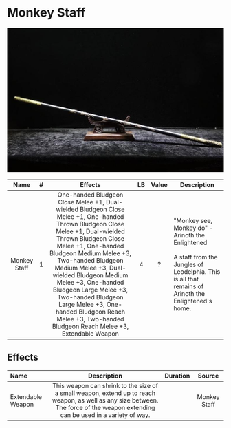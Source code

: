 # Monkey Staff

![Copyright](MonkeyStaff.png)

|     Name     | # |                                                                                     Effects                                                                                     | LB | Value | Description                                                                                                                                                      |
| :----------: | :-: | :-----------------------------------------------------------------------------------------------------------------------------------------------------------------------------: | :-: | :---: | ---------------------------------------------------------------------------------------------------------------------------------------------------------------- |
| Monkey Staff | 1 | One-handed Bludgeon Close Melee +1, Dual-wielded Bludgeon Close Melee +1, One-handed Thrown Bludgeon Close Melee +1, Dual-wielded Thrown Bludgeon Close Melee +1, One-handed Bludgeon Medium Melee +3, Two-handed Bludgeon Medium Melee +3, Dual-wielded Bludgeon Medium Melee +3, One-handed Bludgeon Large Melee +3, Two-handed Bludgeon Large Melee +3, One-handed Bludgeon Reach Melee +3, Two-handed Bludgeon Reach Melee +3, Extendable Weapon | 4 |   ?   | "Monkey see, Monkey do" - Arinoth the Enlightened<br /><br />A staff from the Jungles of Leodelphia. This is all that remains of Arinoth the Enlightened's home. |

## Effects

| Name              |                                                                                       Description                                                                                       | Duration |    Source    |
| :---------------- | :------------------------------------------------------------------------------------------------------------------------------------------------------------------------------: | :------: | :----------: |
| Extendable Weapon | This weapon can shrink to the size of a small weapon, extend up to reach weapon, as well as any size between. The force of the weapon extending can be used in a variety of way. |          | Monkey Staff |
